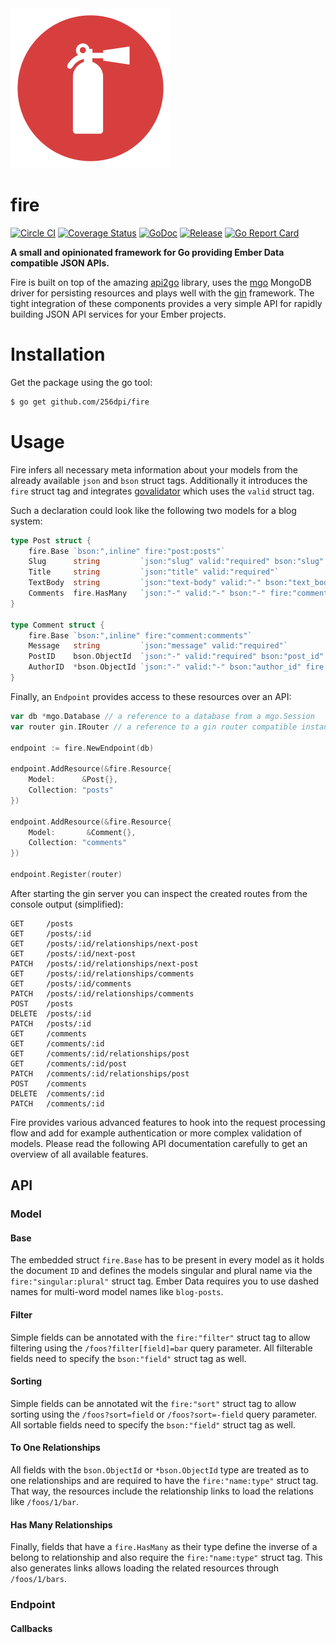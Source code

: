 <img src="https://raw.githubusercontent.com/256dpi/fire/master/doc/logo.png" alt="Logo" width="256"/>

# fire

[![Circle CI](https://img.shields.io/circleci/project/256dpi/fire.svg)](https://circleci.com/gh/256dpi/fire)
[![Coverage Status](https://coveralls.io/repos/256dpi/fire/badge.svg?branch=master&service=github)](https://coveralls.io/github/256dpi/fire?branch=master)
[![GoDoc](https://godoc.org/github.com/256dpi/fire?status.svg)](http://godoc.org/github.com/256dpi/fire)
[![Release](https://img.shields.io/github/release/256dpi/fire.svg)](https://github.com/256dpi/fire/releases)
[![Go Report Card](http://goreportcard.com/badge/256dpi/fire)](http://goreportcard.com/report/256dpi/fire)

**A small and opinionated framework for Go providing Ember Data compatible JSON APIs.**

Fire is built on top of the amazing [api2go](https://github.com/manyminds/api2go) library, uses the [mgo](https://github.com/go-mgo/mgo) MongoDB driver for persisting resources and plays well with the [gin](https://github.com/gin-gonic/gin) framework. The tight integration of these components provides a very simple API for rapidly building JSON API services for your Ember projects.

# Installation

Get the package using the go tool:

```bash
$ go get github.com/256dpi/fire
```

# Usage

Fire infers all necessary meta information about your models from the already available `json` and `bson` struct tags. Additionally it introduces the `fire` struct tag and integrates [govalidator](https://github.com/asaskevich/govalidator) which uses the `valid` struct tag.

Such a declaration could look like the following two models for a blog system:

```go
type Post struct {
	fire.Base `bson:",inline" fire:"post:posts"`
	Slug      string         `json:"slug" valid:"required" bson:"slug" fire:"filter,sort"`
	Title     string         `json:"title" valid:"required"`
	TextBody  string         `json:"text-body" valid:"-" bson:"text_body"`
	Comments  fire.HasMany   `json:"-" valid:"-" bson:"-" fire:"comments:comments"`
}

type Comment struct {
	fire.Base `bson:",inline" fire:"comment:comments"`
	Message   string         `json:"message" valid:"required"`
	PostID    bson.ObjectId  `json:"-" valid:"required" bson:"post_id" fire:"post:posts"`
	AuthorID  *bson.ObjectId `json:"-" valid:"-" bson:"author_id" fire:"user:users"`
}
```

Finally, an `Endpoint` provides access to these resources over an API:

```go
var db *mgo.Database // a reference to a database from a mgo.Session
var router gin.IRouter // a reference to a gin router compatible instance

endpoint := fire.NewEndpoint(db)

endpoint.AddResource(&fire.Resource{
    Model:      &Post{},
    Collection: "posts"
})

endpoint.AddResource(&fire.Resource{
    Model:       &Comment{},
    Collection: "comments"
})

endpoint.Register(router)
```

After starting the gin server you can inspect the created routes from the console output (simplified):

```
GET     /posts
GET     /posts/:id
GET     /posts/:id/relationships/next-post
GET     /posts/:id/next-post
PATCH   /posts/:id/relationships/next-post
GET     /posts/:id/relationships/comments
GET     /posts/:id/comments
PATCH   /posts/:id/relationships/comments
POST    /posts
DELETE  /posts/:id
PATCH   /posts/:id
GET     /comments
GET     /comments/:id
GET     /comments/:id/relationships/post
GET     /comments/:id/post
PATCH   /comments/:id/relationships/post
POST    /comments
DELETE  /comments/:id
PATCH   /comments/:id
```

Fire provides various advanced features to hook into the request processing flow and add for example authentication or more complex validation of models. Please read the following API documentation carefully to get an overview of all available features.

## API

### Model

#### Base

The embedded struct `fire.Base` has to be present in every model as it holds the document `ID` and defines the models singular and plural name via the `fire:"singular:plural"` struct tag. Ember Data requires you to use dashed names for multi-word model names like `blog-posts`.

#### Filter

Simple fields can be annotated with the `fire:"filter"` struct tag to allow filtering using the `/foos?filter[field]=bar` query parameter. All filterable fields need to specify the `bson:"field"` struct tag as well.

#### Sorting

Simple fields can be annotated wit the `fire:"sort"` struct tag to allow sorting using the `/foos?sort=field` or `/foos?sort=-field` query parameter. All sortable fields need to specify the `bson:"field"` struct tag as well.

#### To One Relationships

All fields with the `bson.ObjectId` or `*bson.ObjectId` type are treated as to one relationships and are required to have the `fire:"name:type"` struct tag. That way, the resources include the relationship links to load the relations like `/foos/1/bar`.

#### Has Many Relationships

Finally, fields that have a `fire.HasMany` as their type define the inverse of a belong to relationship and also require the `fire:"name:type"` struct tag. This also generates links allows loading the related resources through `/foos/1/bars`.

### Endpoint

#### Callbacks
